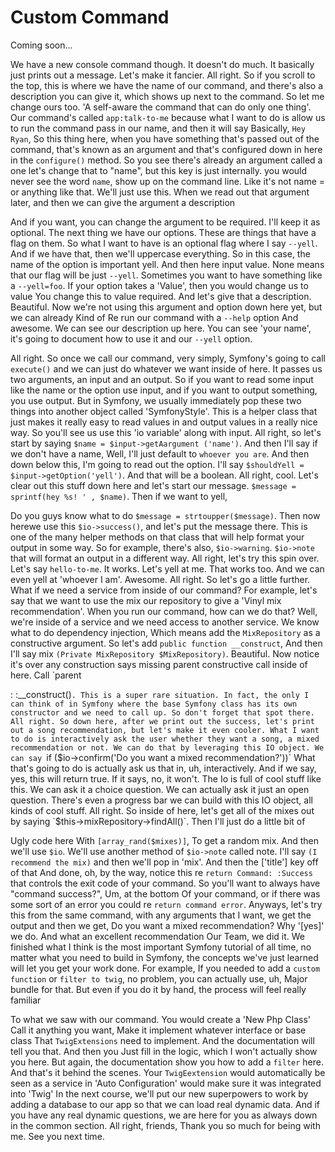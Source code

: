 # Custom Command

Coming soon...

We have a new console command though. It doesn't do much. It basically just prints
out a message. Let's make it fancier. All right. So if you scroll to the top, this is
where we have the name of our command, and there's also a description you can give
it, which shows up next to the command. So let me change ours too. 'A self-aware the
command that can do only one thing'. Our command's called `app:talk-to-me` because
what I want to do is allow us to run the command pass in our name, and then it will
say Basically, `Hey Ryan`, So this thing here, when you have something that's passed
out of the command, that's known as an argument and that's configured down in here in
the `configure()` method. So you see there's already an argument called a one let's
change that to "name", but this key is just internally. you would never see the word
`name`, show up on the command line. Like it's not name = or anything like that.
We'll just use this. When we read out that argument later, and then we can give the
argument a description

And if you want, you can change the argument to be required. I'll keep it as
optional. The next thing we have our options. These are things that have a flag on
them. So what I want to have is an optional flag where I say `--yell`. And if we have
that, then we'll uppercase everything. So in this case, the name of the option is
important yell. And then here input value. None means that our flag will be just
`--yell`. Sometimes you want to have something like a `--yell=foo`. If your option
takes a 'Value', then you would change us to value You change this to value required.
And let's give that a description. Beautiful. Now we're not using this argument and
option down here yet, but we can already Kind of Re run our command with a `--help`
option And awesome. We can see our description up here. You can see 'your name', it's
going to document how to use it and our `--yell` option.

All right. So once we call our command, very simply, Symfony's going to call
`execute()` and we can just do whatever we want inside of here. It passes us two
arguments, an input and an output. So if you want to read some input like the name or
the option use input, and if you want to output something, you use output. But in
Symfony, we usually immediately pop these two things into another object called
'SymfonyStyle'. This is a helper class that just makes it really easy to read values
in and output values in a really nice way. So you'll see us use this 'io variable'
along with input. All right, so let's start by saying `$name = $input->getAargument
('name')`. And then I'll say if we don't have a name, Well, I'll just default to
`whoever you are`. And then down below this, I'm going to read out the option. I'll
say `$shouldYell = $input->getOption('yell')`. And that will be a boolean. All right,
cool. Let's clear out this stuff down here and let's start our message. `$message =
sprintf(hey %s! ' , $name)`. Then if we want to yell,

Do you guys know what to do `$message = strtoupper($message)`. Then now herewe use
this `$io->success()`, and let's put the message there. This is one of the many
helper methods on that class that will help format your output in some way. So for
example, there's also, `$io->warning`. `$io->note` that will format an output in a
different way. All right, let's try this spin over. Let's say `hello-to-me`. It
works. Let's yell at me. That works too. And we can even yell at 'whoever I am'.
Awesome. All right. So let's go a little further. What if we need a service from
inside of our command? For example, let's say that we want to use the mix our
repository to give a 'Vinyl mix recommendation'. When you run our command, how can we
do that? Well, we're inside of a service and we need access to another service. We
know what to do dependency injection, Which means add the `MixRepository` as a
constructive argument. So let's add `public function __construct`, And then I'll say
mix `(Private MixRepository $MixRepository)`. Beautiful. Now notice it's over any
construction says missing parent constructive call inside of here. Call `parent

: :__construct()`. This is a super rare situation. In fact, the only I can think of
in Symfony where the base Symfony class has its own constructor and we need to call
up. So don't forget that spot there. All right. So down here, after we print out the
success, let's print out a song recommendation, but let's make it even cooler. What I
want to do is interactively ask the user whether they want a song, a mixed
recommendation or not. We can do that by leveraging this IO object. We can say `if
($io->confirm('Do you want a mixed recommendation?'))` What that's going to do is
actually ask us that in, uh, interactively. And if we say, yes, this will return
true. If it says, no, it won't. The Io is full of cool stuff like this. We can ask it
a choice question. We can actually ask it just an open question. There's even a
progress bar we can build with this IO object, all kinds of cool stuff. All right. So
inside of here, let's get all of the mixes out by saying
`$this->mixRepository->findAll()`. Then I'll just do a little bit of

Ugly code here With `[array_rand($mixes)]`, To get a random mix. And then we'll use
`$io`. We'll use another method of `$io->note` called note. I'll say `(I recommend
the mix)` and then we'll pop in 'mix'. And then the ['title'] key off of that And
done, oh, by the way, notice this re `return Command: :Success` that controls the
exit code of your command. So you'll want to always have "command success?", Um, at
the bottom Of your command, or if there was some sort of an error you could re
`return command error`. Anyways, let's try this from the same command, with any
arguments that I want, we get the output and then we get, Do you want a mixed
recommendation? Why '[yes]' we do. And what an excellent recommendation Our Team, we
did it. We finished what I think is the most important Symfony tutorial of all time,
no matter what you need to build in Symfony, the concepts we've just learned will let
you get your work done. For example, If you needed to add a `custom function` or
`filter to twig`, no problem, you can actually use, uh, Major bundle for that. But
even if you do it by hand, the process will feel really familiar

To what we saw with our command. You would create a 'New Php Class' Call it anything
you want, Make it implement whatever interface or base class That `TwigExtensions`
need to implement. And the documentation will tell you that. And then you Just fill
in the logic, which I won't actually show you here. But again, the documentation show
you how to add a `filter` here. And that's it behind the scenes. Your
`TwigEextension` would automatically be seen as a service in 'Auto Configuration'
would make sure it was integrated into 'Twig' In the next course, we'll put our new
superpowers to work by adding a database to our app so that we can load real dynamic
data. And if you have any real dynamic questions, we are here for you as always down
in the common section. All right, friends, Thank you so much for being with me. See
you next time.

